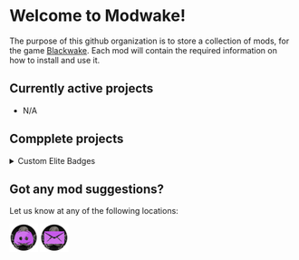 <style>
	.icon {
		width:50px;
	}
	.project {

	}
</style>

# Welcome to Modwake!

The purpose of this github organization is to store a collection of mods, for the game [Blackwake](http://www.blackwake.com/). Each mod will contain the required information on how to install and use it.

## Currently active projects

- N/A

## Compplete projects

<details>
	<summary>Custom Elite Badges</summary>
	<a href="https://github.com/Modwake/customEliteBadges">Link to Repo</a>
	Allows custom elite badges based on level.
</details>

## Got any mod suggestions?

Let us know at any of the following locations:

<a href="https://discord.gg/edrmYUN"><img src="Icons\discord.png" class="icon"></a>
<a href="mailto:modwake@gmail.com"><img src="Icons\email.png" class="icon"></a>
